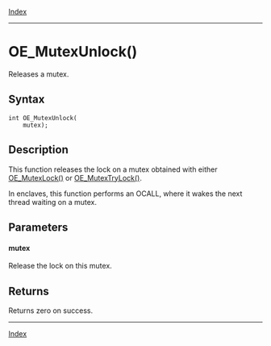 [Index](index.md)

---
# OE_MutexUnlock()

Releases a mutex.

## Syntax

    int OE_MutexUnlock(
        mutex);
## Description 

This function releases the lock on a mutex obtained with either [OE_MutexLock()](thread_8h_a7d64c3e4796b8e037565f3828eebd678_1a7d64c3e4796b8e037565f3828eebd678.md) or [OE_MutexTryLock()](thread_8h_ac1af93501419169a3119ce6e6680ec35_1ac1af93501419169a3119ce6e6680ec35.md).

In enclaves, this function performs an OCALL, where it wakes the next thread waiting on a mutex.



## Parameters

#### mutex

Release the lock on this mutex.

## Returns

Returns zero on success.

---
[Index](index.md)

